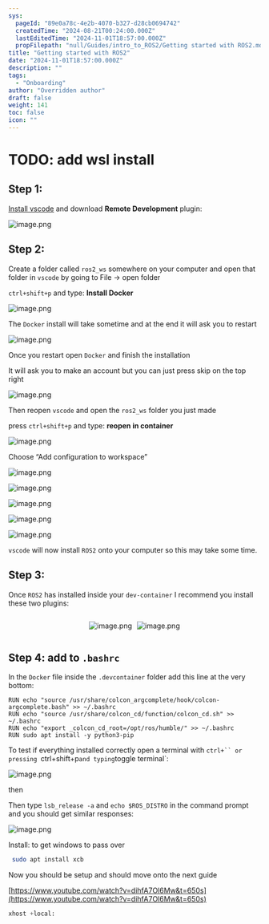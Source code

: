 ```yaml
---
sys:
  pageId: "89e0a78c-4e2b-4070-b327-d28cb0694742"
  createdTime: "2024-08-21T00:24:00.000Z"
  lastEditedTime: "2024-11-01T18:57:00.000Z"
  propFilepath: "null/Guides/intro_to_ROS2/Getting started with ROS2.md"
title: "Getting started with ROS2"
date: "2024-11-01T18:57:00.000Z"
description: ""
tags:
  - "Onboarding"
author: "Overridden author"
draft: false
weight: 141
toc: false
icon: ""
---
```


# TODO: add wsl install

## Step 1:

[Install vscode](https://code.visualstudio.com/download) and download **Remote Development** plugin:

![image.png](https://prod-files-secure.s3.us-west-2.amazonaws.com/d518164a-d88e-44d1-a4ee-3adb3bd8bce0/efb52993-1881-4a40-b95e-6f020334f022/image.png?X-Amz-Algorithm=AWS4-HMAC-SHA256&X-Amz-Content-Sha256=UNSIGNED-PAYLOAD&X-Amz-Credential=ASIAZI2LB466RMW4POLT%2F20250204%2Fus-west-2%2Fs3%2Faws4_request&X-Amz-Date=20250204T230722Z&X-Amz-Expires=3600&X-Amz-Security-Token=IQoJb3JpZ2luX2VjEB4aCXVzLXdlc3QtMiJHMEUCIQDqON5Q7N8sQb%2BBPGz3GPX0CenPNYY8livWyQK1FyrmJAIgYLA3GSIC0GLGe5HkCAg1cLlurIb8BowjOtwbVoVGJS8q%2FwMINxAAGgw2Mzc0MjMxODM4MDUiDPlQ4Fw4zaybGWc0EircAw37fT4t3Ofouvxj2qTH1cWBUKlvh1vgWlBiuO0GjLAXaPBv%2FC6%2FkRdamCzravxlBoMllUcnnuqkMIzUSWDoFARTegNAJFY3%2B3YYEeGAjftRJR7SdjKrFtDfxUns%2FEMYLFCAdGsuASEdnhog%2Fmwm01OLf9t%2FstWVmbJpmjSaTXV8V7fOXURIszWhO9w97CIVCXuxY9LVo7NLDJCbsljPxZ2mgrtRIlWkBsRvmjslOGUCMjJKW3KqqPUfkeljRt2qlHw965w%2BXJRyG3JNteh7J8Syx4E%2F698O6js0M5%2FHJt7kxRELFow9s59TFiI157MIlAcmlO7Gx14yExvReilXCv5c4O9Al%2FQtArHFGEcICUtfQ3nNaBo5liYuOu3QZvso8Kqxj22VcoQPboLsYaE4Zb%2Bq1U1o1kh4bf8M4oHd%2BviJXUFnLMP6V%2BsXK%2FoOLYsQ1QedU7B3HzHejWmZjl4MLwYzORMK2DXpsu2H0bN7rRS79V%2Bq4ZXRd6eE3thIMol4cHret3QaeLh%2BVJKG%2FF9lwGVi8s0n%2BM2c6KnPefMH2BGfxT0MfnL8kR82kaFgce6k%2F04kVHbQTLeG%2BvjaVYc2HYWzyIJIavCTUgPmev6tCACJDpZIOKBFzb922fewMPqVir0GOqUB2rc3oKYTnOa1aUD7OqdU9mNWHIVQY5xrGrbLbihipX94nWRzABYVJhdvaJqIk%2Fl1vJZLrjb21YHSdJQzEna3IHPH7GLf7UYLr2MThQISyAA3PLbwDoYeidwMh7Ps1MhOELAzCtP7Au782Z9j92NA2D%2B0Y0JA2lXq6dAItlGslITTTHVXJwiOZB2teoeD97qkvdg%2BwcbQVrpSa6lyrkrlfcwzlhzE&X-Amz-Signature=f8c8f2a634869864288ded0400861c33c41429daa43622f5f85ff902f210dfe1&X-Amz-SignedHeaders=host&x-id=GetObject)

## Step 2:

Create a folder called `ros2_ws` somewhere on your computer and open that folder in `vscode` by going to File → open folder 

`ctrl+shift+p` and type: **Install Docker**

![image.png](https://prod-files-secure.s3.us-west-2.amazonaws.com/d518164a-d88e-44d1-a4ee-3adb3bd8bce0/2269dc0e-1cd5-47ff-bceb-c04ad9b2eab0/image.png?X-Amz-Algorithm=AWS4-HMAC-SHA256&X-Amz-Content-Sha256=UNSIGNED-PAYLOAD&X-Amz-Credential=ASIAZI2LB466RMW4POLT%2F20250204%2Fus-west-2%2Fs3%2Faws4_request&X-Amz-Date=20250204T230722Z&X-Amz-Expires=3600&X-Amz-Security-Token=IQoJb3JpZ2luX2VjEB4aCXVzLXdlc3QtMiJHMEUCIQDqON5Q7N8sQb%2BBPGz3GPX0CenPNYY8livWyQK1FyrmJAIgYLA3GSIC0GLGe5HkCAg1cLlurIb8BowjOtwbVoVGJS8q%2FwMINxAAGgw2Mzc0MjMxODM4MDUiDPlQ4Fw4zaybGWc0EircAw37fT4t3Ofouvxj2qTH1cWBUKlvh1vgWlBiuO0GjLAXaPBv%2FC6%2FkRdamCzravxlBoMllUcnnuqkMIzUSWDoFARTegNAJFY3%2B3YYEeGAjftRJR7SdjKrFtDfxUns%2FEMYLFCAdGsuASEdnhog%2Fmwm01OLf9t%2FstWVmbJpmjSaTXV8V7fOXURIszWhO9w97CIVCXuxY9LVo7NLDJCbsljPxZ2mgrtRIlWkBsRvmjslOGUCMjJKW3KqqPUfkeljRt2qlHw965w%2BXJRyG3JNteh7J8Syx4E%2F698O6js0M5%2FHJt7kxRELFow9s59TFiI157MIlAcmlO7Gx14yExvReilXCv5c4O9Al%2FQtArHFGEcICUtfQ3nNaBo5liYuOu3QZvso8Kqxj22VcoQPboLsYaE4Zb%2Bq1U1o1kh4bf8M4oHd%2BviJXUFnLMP6V%2BsXK%2FoOLYsQ1QedU7B3HzHejWmZjl4MLwYzORMK2DXpsu2H0bN7rRS79V%2Bq4ZXRd6eE3thIMol4cHret3QaeLh%2BVJKG%2FF9lwGVi8s0n%2BM2c6KnPefMH2BGfxT0MfnL8kR82kaFgce6k%2F04kVHbQTLeG%2BvjaVYc2HYWzyIJIavCTUgPmev6tCACJDpZIOKBFzb922fewMPqVir0GOqUB2rc3oKYTnOa1aUD7OqdU9mNWHIVQY5xrGrbLbihipX94nWRzABYVJhdvaJqIk%2Fl1vJZLrjb21YHSdJQzEna3IHPH7GLf7UYLr2MThQISyAA3PLbwDoYeidwMh7Ps1MhOELAzCtP7Au782Z9j92NA2D%2B0Y0JA2lXq6dAItlGslITTTHVXJwiOZB2teoeD97qkvdg%2BwcbQVrpSa6lyrkrlfcwzlhzE&X-Amz-Signature=edea7a7c4f29398fe687520d60c5e7f3c93333163bf37f71599ae213464832b3&X-Amz-SignedHeaders=host&x-id=GetObject)

The `Docker` install will take sometime and at the end it will ask you to restart

![image.png](https://prod-files-secure.s3.us-west-2.amazonaws.com/d518164a-d88e-44d1-a4ee-3adb3bd8bce0/ed233f78-be33-4b1f-b89c-9c346c0e961e/image.png?X-Amz-Algorithm=AWS4-HMAC-SHA256&X-Amz-Content-Sha256=UNSIGNED-PAYLOAD&X-Amz-Credential=ASIAZI2LB466RMW4POLT%2F20250204%2Fus-west-2%2Fs3%2Faws4_request&X-Amz-Date=20250204T230722Z&X-Amz-Expires=3600&X-Amz-Security-Token=IQoJb3JpZ2luX2VjEB4aCXVzLXdlc3QtMiJHMEUCIQDqON5Q7N8sQb%2BBPGz3GPX0CenPNYY8livWyQK1FyrmJAIgYLA3GSIC0GLGe5HkCAg1cLlurIb8BowjOtwbVoVGJS8q%2FwMINxAAGgw2Mzc0MjMxODM4MDUiDPlQ4Fw4zaybGWc0EircAw37fT4t3Ofouvxj2qTH1cWBUKlvh1vgWlBiuO0GjLAXaPBv%2FC6%2FkRdamCzravxlBoMllUcnnuqkMIzUSWDoFARTegNAJFY3%2B3YYEeGAjftRJR7SdjKrFtDfxUns%2FEMYLFCAdGsuASEdnhog%2Fmwm01OLf9t%2FstWVmbJpmjSaTXV8V7fOXURIszWhO9w97CIVCXuxY9LVo7NLDJCbsljPxZ2mgrtRIlWkBsRvmjslOGUCMjJKW3KqqPUfkeljRt2qlHw965w%2BXJRyG3JNteh7J8Syx4E%2F698O6js0M5%2FHJt7kxRELFow9s59TFiI157MIlAcmlO7Gx14yExvReilXCv5c4O9Al%2FQtArHFGEcICUtfQ3nNaBo5liYuOu3QZvso8Kqxj22VcoQPboLsYaE4Zb%2Bq1U1o1kh4bf8M4oHd%2BviJXUFnLMP6V%2BsXK%2FoOLYsQ1QedU7B3HzHejWmZjl4MLwYzORMK2DXpsu2H0bN7rRS79V%2Bq4ZXRd6eE3thIMol4cHret3QaeLh%2BVJKG%2FF9lwGVi8s0n%2BM2c6KnPefMH2BGfxT0MfnL8kR82kaFgce6k%2F04kVHbQTLeG%2BvjaVYc2HYWzyIJIavCTUgPmev6tCACJDpZIOKBFzb922fewMPqVir0GOqUB2rc3oKYTnOa1aUD7OqdU9mNWHIVQY5xrGrbLbihipX94nWRzABYVJhdvaJqIk%2Fl1vJZLrjb21YHSdJQzEna3IHPH7GLf7UYLr2MThQISyAA3PLbwDoYeidwMh7Ps1MhOELAzCtP7Au782Z9j92NA2D%2B0Y0JA2lXq6dAItlGslITTTHVXJwiOZB2teoeD97qkvdg%2BwcbQVrpSa6lyrkrlfcwzlhzE&X-Amz-Signature=f12a47a3dc961e93ee8d70c3f3c76bda7f3777d5c6b17af49a427e759d34d4d6&X-Amz-SignedHeaders=host&x-id=GetObject)

Once you restart open `Docker` and finish the installation

It will ask you to make an account but you can just press skip on the top right

![image.png](https://prod-files-secure.s3.us-west-2.amazonaws.com/d518164a-d88e-44d1-a4ee-3adb3bd8bce0/21010ad9-1659-4fd9-9f59-9932a09b2a3d/image.png?X-Amz-Algorithm=AWS4-HMAC-SHA256&X-Amz-Content-Sha256=UNSIGNED-PAYLOAD&X-Amz-Credential=ASIAZI2LB466RMW4POLT%2F20250204%2Fus-west-2%2Fs3%2Faws4_request&X-Amz-Date=20250204T230722Z&X-Amz-Expires=3600&X-Amz-Security-Token=IQoJb3JpZ2luX2VjEB4aCXVzLXdlc3QtMiJHMEUCIQDqON5Q7N8sQb%2BBPGz3GPX0CenPNYY8livWyQK1FyrmJAIgYLA3GSIC0GLGe5HkCAg1cLlurIb8BowjOtwbVoVGJS8q%2FwMINxAAGgw2Mzc0MjMxODM4MDUiDPlQ4Fw4zaybGWc0EircAw37fT4t3Ofouvxj2qTH1cWBUKlvh1vgWlBiuO0GjLAXaPBv%2FC6%2FkRdamCzravxlBoMllUcnnuqkMIzUSWDoFARTegNAJFY3%2B3YYEeGAjftRJR7SdjKrFtDfxUns%2FEMYLFCAdGsuASEdnhog%2Fmwm01OLf9t%2FstWVmbJpmjSaTXV8V7fOXURIszWhO9w97CIVCXuxY9LVo7NLDJCbsljPxZ2mgrtRIlWkBsRvmjslOGUCMjJKW3KqqPUfkeljRt2qlHw965w%2BXJRyG3JNteh7J8Syx4E%2F698O6js0M5%2FHJt7kxRELFow9s59TFiI157MIlAcmlO7Gx14yExvReilXCv5c4O9Al%2FQtArHFGEcICUtfQ3nNaBo5liYuOu3QZvso8Kqxj22VcoQPboLsYaE4Zb%2Bq1U1o1kh4bf8M4oHd%2BviJXUFnLMP6V%2BsXK%2FoOLYsQ1QedU7B3HzHejWmZjl4MLwYzORMK2DXpsu2H0bN7rRS79V%2Bq4ZXRd6eE3thIMol4cHret3QaeLh%2BVJKG%2FF9lwGVi8s0n%2BM2c6KnPefMH2BGfxT0MfnL8kR82kaFgce6k%2F04kVHbQTLeG%2BvjaVYc2HYWzyIJIavCTUgPmev6tCACJDpZIOKBFzb922fewMPqVir0GOqUB2rc3oKYTnOa1aUD7OqdU9mNWHIVQY5xrGrbLbihipX94nWRzABYVJhdvaJqIk%2Fl1vJZLrjb21YHSdJQzEna3IHPH7GLf7UYLr2MThQISyAA3PLbwDoYeidwMh7Ps1MhOELAzCtP7Au782Z9j92NA2D%2B0Y0JA2lXq6dAItlGslITTTHVXJwiOZB2teoeD97qkvdg%2BwcbQVrpSa6lyrkrlfcwzlhzE&X-Amz-Signature=fa976ed765c59c3b67f6085580dfe234533c6cb5f262ab983fcc7def503db042&X-Amz-SignedHeaders=host&x-id=GetObject)

Then reopen `vscode` and open the `ros2_ws` folder you just made

press `ctrl+shift+p` and type: **reopen in container**

![image.png](https://prod-files-secure.s3.us-west-2.amazonaws.com/d518164a-d88e-44d1-a4ee-3adb3bd8bce0/4e93b8c2-41ad-488c-8095-c74205196118/image.png?X-Amz-Algorithm=AWS4-HMAC-SHA256&X-Amz-Content-Sha256=UNSIGNED-PAYLOAD&X-Amz-Credential=ASIAZI2LB466RMW4POLT%2F20250204%2Fus-west-2%2Fs3%2Faws4_request&X-Amz-Date=20250204T230722Z&X-Amz-Expires=3600&X-Amz-Security-Token=IQoJb3JpZ2luX2VjEB4aCXVzLXdlc3QtMiJHMEUCIQDqON5Q7N8sQb%2BBPGz3GPX0CenPNYY8livWyQK1FyrmJAIgYLA3GSIC0GLGe5HkCAg1cLlurIb8BowjOtwbVoVGJS8q%2FwMINxAAGgw2Mzc0MjMxODM4MDUiDPlQ4Fw4zaybGWc0EircAw37fT4t3Ofouvxj2qTH1cWBUKlvh1vgWlBiuO0GjLAXaPBv%2FC6%2FkRdamCzravxlBoMllUcnnuqkMIzUSWDoFARTegNAJFY3%2B3YYEeGAjftRJR7SdjKrFtDfxUns%2FEMYLFCAdGsuASEdnhog%2Fmwm01OLf9t%2FstWVmbJpmjSaTXV8V7fOXURIszWhO9w97CIVCXuxY9LVo7NLDJCbsljPxZ2mgrtRIlWkBsRvmjslOGUCMjJKW3KqqPUfkeljRt2qlHw965w%2BXJRyG3JNteh7J8Syx4E%2F698O6js0M5%2FHJt7kxRELFow9s59TFiI157MIlAcmlO7Gx14yExvReilXCv5c4O9Al%2FQtArHFGEcICUtfQ3nNaBo5liYuOu3QZvso8Kqxj22VcoQPboLsYaE4Zb%2Bq1U1o1kh4bf8M4oHd%2BviJXUFnLMP6V%2BsXK%2FoOLYsQ1QedU7B3HzHejWmZjl4MLwYzORMK2DXpsu2H0bN7rRS79V%2Bq4ZXRd6eE3thIMol4cHret3QaeLh%2BVJKG%2FF9lwGVi8s0n%2BM2c6KnPefMH2BGfxT0MfnL8kR82kaFgce6k%2F04kVHbQTLeG%2BvjaVYc2HYWzyIJIavCTUgPmev6tCACJDpZIOKBFzb922fewMPqVir0GOqUB2rc3oKYTnOa1aUD7OqdU9mNWHIVQY5xrGrbLbihipX94nWRzABYVJhdvaJqIk%2Fl1vJZLrjb21YHSdJQzEna3IHPH7GLf7UYLr2MThQISyAA3PLbwDoYeidwMh7Ps1MhOELAzCtP7Au782Z9j92NA2D%2B0Y0JA2lXq6dAItlGslITTTHVXJwiOZB2teoeD97qkvdg%2BwcbQVrpSa6lyrkrlfcwzlhzE&X-Amz-Signature=d61f552b3024d7135786da3f23c90607debf4366c3d9f6f00b204d7b18d46fba&X-Amz-SignedHeaders=host&x-id=GetObject)

Choose “Add configuration to workspace”

![image.png](https://prod-files-secure.s3.us-west-2.amazonaws.com/d518164a-d88e-44d1-a4ee-3adb3bd8bce0/9560b282-5060-4989-ba37-97e7b2c22476/image.png?X-Amz-Algorithm=AWS4-HMAC-SHA256&X-Amz-Content-Sha256=UNSIGNED-PAYLOAD&X-Amz-Credential=ASIAZI2LB466RMW4POLT%2F20250204%2Fus-west-2%2Fs3%2Faws4_request&X-Amz-Date=20250204T230722Z&X-Amz-Expires=3600&X-Amz-Security-Token=IQoJb3JpZ2luX2VjEB4aCXVzLXdlc3QtMiJHMEUCIQDqON5Q7N8sQb%2BBPGz3GPX0CenPNYY8livWyQK1FyrmJAIgYLA3GSIC0GLGe5HkCAg1cLlurIb8BowjOtwbVoVGJS8q%2FwMINxAAGgw2Mzc0MjMxODM4MDUiDPlQ4Fw4zaybGWc0EircAw37fT4t3Ofouvxj2qTH1cWBUKlvh1vgWlBiuO0GjLAXaPBv%2FC6%2FkRdamCzravxlBoMllUcnnuqkMIzUSWDoFARTegNAJFY3%2B3YYEeGAjftRJR7SdjKrFtDfxUns%2FEMYLFCAdGsuASEdnhog%2Fmwm01OLf9t%2FstWVmbJpmjSaTXV8V7fOXURIszWhO9w97CIVCXuxY9LVo7NLDJCbsljPxZ2mgrtRIlWkBsRvmjslOGUCMjJKW3KqqPUfkeljRt2qlHw965w%2BXJRyG3JNteh7J8Syx4E%2F698O6js0M5%2FHJt7kxRELFow9s59TFiI157MIlAcmlO7Gx14yExvReilXCv5c4O9Al%2FQtArHFGEcICUtfQ3nNaBo5liYuOu3QZvso8Kqxj22VcoQPboLsYaE4Zb%2Bq1U1o1kh4bf8M4oHd%2BviJXUFnLMP6V%2BsXK%2FoOLYsQ1QedU7B3HzHejWmZjl4MLwYzORMK2DXpsu2H0bN7rRS79V%2Bq4ZXRd6eE3thIMol4cHret3QaeLh%2BVJKG%2FF9lwGVi8s0n%2BM2c6KnPefMH2BGfxT0MfnL8kR82kaFgce6k%2F04kVHbQTLeG%2BvjaVYc2HYWzyIJIavCTUgPmev6tCACJDpZIOKBFzb922fewMPqVir0GOqUB2rc3oKYTnOa1aUD7OqdU9mNWHIVQY5xrGrbLbihipX94nWRzABYVJhdvaJqIk%2Fl1vJZLrjb21YHSdJQzEna3IHPH7GLf7UYLr2MThQISyAA3PLbwDoYeidwMh7Ps1MhOELAzCtP7Au782Z9j92NA2D%2B0Y0JA2lXq6dAItlGslITTTHVXJwiOZB2teoeD97qkvdg%2BwcbQVrpSa6lyrkrlfcwzlhzE&X-Amz-Signature=3dd236a2b7da83a3301b9839ef877c6e3f6653291255b3a743141ed08a0e4e45&X-Amz-SignedHeaders=host&x-id=GetObject)

![image.png](https://prod-files-secure.s3.us-west-2.amazonaws.com/d518164a-d88e-44d1-a4ee-3adb3bd8bce0/2ee63f81-886b-48e8-a553-dc6e5eac99e4/image.png?X-Amz-Algorithm=AWS4-HMAC-SHA256&X-Amz-Content-Sha256=UNSIGNED-PAYLOAD&X-Amz-Credential=ASIAZI2LB466RMW4POLT%2F20250204%2Fus-west-2%2Fs3%2Faws4_request&X-Amz-Date=20250204T230722Z&X-Amz-Expires=3600&X-Amz-Security-Token=IQoJb3JpZ2luX2VjEB4aCXVzLXdlc3QtMiJHMEUCIQDqON5Q7N8sQb%2BBPGz3GPX0CenPNYY8livWyQK1FyrmJAIgYLA3GSIC0GLGe5HkCAg1cLlurIb8BowjOtwbVoVGJS8q%2FwMINxAAGgw2Mzc0MjMxODM4MDUiDPlQ4Fw4zaybGWc0EircAw37fT4t3Ofouvxj2qTH1cWBUKlvh1vgWlBiuO0GjLAXaPBv%2FC6%2FkRdamCzravxlBoMllUcnnuqkMIzUSWDoFARTegNAJFY3%2B3YYEeGAjftRJR7SdjKrFtDfxUns%2FEMYLFCAdGsuASEdnhog%2Fmwm01OLf9t%2FstWVmbJpmjSaTXV8V7fOXURIszWhO9w97CIVCXuxY9LVo7NLDJCbsljPxZ2mgrtRIlWkBsRvmjslOGUCMjJKW3KqqPUfkeljRt2qlHw965w%2BXJRyG3JNteh7J8Syx4E%2F698O6js0M5%2FHJt7kxRELFow9s59TFiI157MIlAcmlO7Gx14yExvReilXCv5c4O9Al%2FQtArHFGEcICUtfQ3nNaBo5liYuOu3QZvso8Kqxj22VcoQPboLsYaE4Zb%2Bq1U1o1kh4bf8M4oHd%2BviJXUFnLMP6V%2BsXK%2FoOLYsQ1QedU7B3HzHejWmZjl4MLwYzORMK2DXpsu2H0bN7rRS79V%2Bq4ZXRd6eE3thIMol4cHret3QaeLh%2BVJKG%2FF9lwGVi8s0n%2BM2c6KnPefMH2BGfxT0MfnL8kR82kaFgce6k%2F04kVHbQTLeG%2BvjaVYc2HYWzyIJIavCTUgPmev6tCACJDpZIOKBFzb922fewMPqVir0GOqUB2rc3oKYTnOa1aUD7OqdU9mNWHIVQY5xrGrbLbihipX94nWRzABYVJhdvaJqIk%2Fl1vJZLrjb21YHSdJQzEna3IHPH7GLf7UYLr2MThQISyAA3PLbwDoYeidwMh7Ps1MhOELAzCtP7Au782Z9j92NA2D%2B0Y0JA2lXq6dAItlGslITTTHVXJwiOZB2teoeD97qkvdg%2BwcbQVrpSa6lyrkrlfcwzlhzE&X-Amz-Signature=a01e1df2b6553046e2619dcb5aa7a345471d0bdf48a0aaca6259f5e84663abaf&X-Amz-SignedHeaders=host&x-id=GetObject)

![image.png](https://prod-files-secure.s3.us-west-2.amazonaws.com/d518164a-d88e-44d1-a4ee-3adb3bd8bce0/ae1580b2-b048-407e-aed9-b584224a7a04/image.png?X-Amz-Algorithm=AWS4-HMAC-SHA256&X-Amz-Content-Sha256=UNSIGNED-PAYLOAD&X-Amz-Credential=ASIAZI2LB466RMW4POLT%2F20250204%2Fus-west-2%2Fs3%2Faws4_request&X-Amz-Date=20250204T230722Z&X-Amz-Expires=3600&X-Amz-Security-Token=IQoJb3JpZ2luX2VjEB4aCXVzLXdlc3QtMiJHMEUCIQDqON5Q7N8sQb%2BBPGz3GPX0CenPNYY8livWyQK1FyrmJAIgYLA3GSIC0GLGe5HkCAg1cLlurIb8BowjOtwbVoVGJS8q%2FwMINxAAGgw2Mzc0MjMxODM4MDUiDPlQ4Fw4zaybGWc0EircAw37fT4t3Ofouvxj2qTH1cWBUKlvh1vgWlBiuO0GjLAXaPBv%2FC6%2FkRdamCzravxlBoMllUcnnuqkMIzUSWDoFARTegNAJFY3%2B3YYEeGAjftRJR7SdjKrFtDfxUns%2FEMYLFCAdGsuASEdnhog%2Fmwm01OLf9t%2FstWVmbJpmjSaTXV8V7fOXURIszWhO9w97CIVCXuxY9LVo7NLDJCbsljPxZ2mgrtRIlWkBsRvmjslOGUCMjJKW3KqqPUfkeljRt2qlHw965w%2BXJRyG3JNteh7J8Syx4E%2F698O6js0M5%2FHJt7kxRELFow9s59TFiI157MIlAcmlO7Gx14yExvReilXCv5c4O9Al%2FQtArHFGEcICUtfQ3nNaBo5liYuOu3QZvso8Kqxj22VcoQPboLsYaE4Zb%2Bq1U1o1kh4bf8M4oHd%2BviJXUFnLMP6V%2BsXK%2FoOLYsQ1QedU7B3HzHejWmZjl4MLwYzORMK2DXpsu2H0bN7rRS79V%2Bq4ZXRd6eE3thIMol4cHret3QaeLh%2BVJKG%2FF9lwGVi8s0n%2BM2c6KnPefMH2BGfxT0MfnL8kR82kaFgce6k%2F04kVHbQTLeG%2BvjaVYc2HYWzyIJIavCTUgPmev6tCACJDpZIOKBFzb922fewMPqVir0GOqUB2rc3oKYTnOa1aUD7OqdU9mNWHIVQY5xrGrbLbihipX94nWRzABYVJhdvaJqIk%2Fl1vJZLrjb21YHSdJQzEna3IHPH7GLf7UYLr2MThQISyAA3PLbwDoYeidwMh7Ps1MhOELAzCtP7Au782Z9j92NA2D%2B0Y0JA2lXq6dAItlGslITTTHVXJwiOZB2teoeD97qkvdg%2BwcbQVrpSa6lyrkrlfcwzlhzE&X-Amz-Signature=e5ca35045f8a45ad4923700ec593539255ce544769becbf68b11e7ec9c989531&X-Amz-SignedHeaders=host&x-id=GetObject)

![image.png](https://prod-files-secure.s3.us-west-2.amazonaws.com/d518164a-d88e-44d1-a4ee-3adb3bd8bce0/53255b28-f75e-430f-b9e3-c0ac8577e42b/image.png?X-Amz-Algorithm=AWS4-HMAC-SHA256&X-Amz-Content-Sha256=UNSIGNED-PAYLOAD&X-Amz-Credential=ASIAZI2LB466RMW4POLT%2F20250204%2Fus-west-2%2Fs3%2Faws4_request&X-Amz-Date=20250204T230722Z&X-Amz-Expires=3600&X-Amz-Security-Token=IQoJb3JpZ2luX2VjEB4aCXVzLXdlc3QtMiJHMEUCIQDqON5Q7N8sQb%2BBPGz3GPX0CenPNYY8livWyQK1FyrmJAIgYLA3GSIC0GLGe5HkCAg1cLlurIb8BowjOtwbVoVGJS8q%2FwMINxAAGgw2Mzc0MjMxODM4MDUiDPlQ4Fw4zaybGWc0EircAw37fT4t3Ofouvxj2qTH1cWBUKlvh1vgWlBiuO0GjLAXaPBv%2FC6%2FkRdamCzravxlBoMllUcnnuqkMIzUSWDoFARTegNAJFY3%2B3YYEeGAjftRJR7SdjKrFtDfxUns%2FEMYLFCAdGsuASEdnhog%2Fmwm01OLf9t%2FstWVmbJpmjSaTXV8V7fOXURIszWhO9w97CIVCXuxY9LVo7NLDJCbsljPxZ2mgrtRIlWkBsRvmjslOGUCMjJKW3KqqPUfkeljRt2qlHw965w%2BXJRyG3JNteh7J8Syx4E%2F698O6js0M5%2FHJt7kxRELFow9s59TFiI157MIlAcmlO7Gx14yExvReilXCv5c4O9Al%2FQtArHFGEcICUtfQ3nNaBo5liYuOu3QZvso8Kqxj22VcoQPboLsYaE4Zb%2Bq1U1o1kh4bf8M4oHd%2BviJXUFnLMP6V%2BsXK%2FoOLYsQ1QedU7B3HzHejWmZjl4MLwYzORMK2DXpsu2H0bN7rRS79V%2Bq4ZXRd6eE3thIMol4cHret3QaeLh%2BVJKG%2FF9lwGVi8s0n%2BM2c6KnPefMH2BGfxT0MfnL8kR82kaFgce6k%2F04kVHbQTLeG%2BvjaVYc2HYWzyIJIavCTUgPmev6tCACJDpZIOKBFzb922fewMPqVir0GOqUB2rc3oKYTnOa1aUD7OqdU9mNWHIVQY5xrGrbLbihipX94nWRzABYVJhdvaJqIk%2Fl1vJZLrjb21YHSdJQzEna3IHPH7GLf7UYLr2MThQISyAA3PLbwDoYeidwMh7Ps1MhOELAzCtP7Au782Z9j92NA2D%2B0Y0JA2lXq6dAItlGslITTTHVXJwiOZB2teoeD97qkvdg%2BwcbQVrpSa6lyrkrlfcwzlhzE&X-Amz-Signature=373e3eda9628c4ef36afe71dd41d1a6209fd93dbb99ccfb7a092e331876aef47&X-Amz-SignedHeaders=host&x-id=GetObject)

![image.png](https://prod-files-secure.s3.us-west-2.amazonaws.com/d518164a-d88e-44d1-a4ee-3adb3bd8bce0/7c562767-5af9-4ffb-97d1-327bcdf4ee00/image.png?X-Amz-Algorithm=AWS4-HMAC-SHA256&X-Amz-Content-Sha256=UNSIGNED-PAYLOAD&X-Amz-Credential=ASIAZI2LB466RMW4POLT%2F20250204%2Fus-west-2%2Fs3%2Faws4_request&X-Amz-Date=20250204T230722Z&X-Amz-Expires=3600&X-Amz-Security-Token=IQoJb3JpZ2luX2VjEB4aCXVzLXdlc3QtMiJHMEUCIQDqON5Q7N8sQb%2BBPGz3GPX0CenPNYY8livWyQK1FyrmJAIgYLA3GSIC0GLGe5HkCAg1cLlurIb8BowjOtwbVoVGJS8q%2FwMINxAAGgw2Mzc0MjMxODM4MDUiDPlQ4Fw4zaybGWc0EircAw37fT4t3Ofouvxj2qTH1cWBUKlvh1vgWlBiuO0GjLAXaPBv%2FC6%2FkRdamCzravxlBoMllUcnnuqkMIzUSWDoFARTegNAJFY3%2B3YYEeGAjftRJR7SdjKrFtDfxUns%2FEMYLFCAdGsuASEdnhog%2Fmwm01OLf9t%2FstWVmbJpmjSaTXV8V7fOXURIszWhO9w97CIVCXuxY9LVo7NLDJCbsljPxZ2mgrtRIlWkBsRvmjslOGUCMjJKW3KqqPUfkeljRt2qlHw965w%2BXJRyG3JNteh7J8Syx4E%2F698O6js0M5%2FHJt7kxRELFow9s59TFiI157MIlAcmlO7Gx14yExvReilXCv5c4O9Al%2FQtArHFGEcICUtfQ3nNaBo5liYuOu3QZvso8Kqxj22VcoQPboLsYaE4Zb%2Bq1U1o1kh4bf8M4oHd%2BviJXUFnLMP6V%2BsXK%2FoOLYsQ1QedU7B3HzHejWmZjl4MLwYzORMK2DXpsu2H0bN7rRS79V%2Bq4ZXRd6eE3thIMol4cHret3QaeLh%2BVJKG%2FF9lwGVi8s0n%2BM2c6KnPefMH2BGfxT0MfnL8kR82kaFgce6k%2F04kVHbQTLeG%2BvjaVYc2HYWzyIJIavCTUgPmev6tCACJDpZIOKBFzb922fewMPqVir0GOqUB2rc3oKYTnOa1aUD7OqdU9mNWHIVQY5xrGrbLbihipX94nWRzABYVJhdvaJqIk%2Fl1vJZLrjb21YHSdJQzEna3IHPH7GLf7UYLr2MThQISyAA3PLbwDoYeidwMh7Ps1MhOELAzCtP7Au782Z9j92NA2D%2B0Y0JA2lXq6dAItlGslITTTHVXJwiOZB2teoeD97qkvdg%2BwcbQVrpSa6lyrkrlfcwzlhzE&X-Amz-Signature=a5dad629516b0192455065bfa0dae7b932f8056e681680d79705091f7e665c7e&X-Amz-SignedHeaders=host&x-id=GetObject)

`vscode` will now install `ROS2` onto your computer so this may take some time.

## Step 3:

Once `ROS2` has installed inside your `dev-container` I recommend you install these two plugins:

<div style="display: flex;flex-direction: row; column-gap:10px; max-width: 630px;justify-content: center;">
<div>

![image.png](https://prod-files-secure.s3.us-west-2.amazonaws.com/d518164a-d88e-44d1-a4ee-3adb3bd8bce0/3fc3d550-5a54-4ba1-ba6b-faa01cdb7369/image.png?X-Amz-Algorithm=AWS4-HMAC-SHA256&X-Amz-Content-Sha256=UNSIGNED-PAYLOAD&X-Amz-Credential=ASIAZI2LB466SOZYK63P%2F20250204%2Fus-west-2%2Fs3%2Faws4_request&X-Amz-Date=20250204T230724Z&X-Amz-Expires=3600&X-Amz-Security-Token=IQoJb3JpZ2luX2VjEB4aCXVzLXdlc3QtMiJHMEUCIHSG88dUfSv7UN5rWSnL0bb5YytRPPfbc6OQsCp79YrmAiEA%2BLKgIjtCL7GP97OUmvwfxENl6zusqdep8I59LvQ0z4Uq%2FwMINxAAGgw2Mzc0MjMxODM4MDUiDCLdmY5o5jy7HuTLGSrcA5OrpKHQ%2F%2FVtm%2BCY9SkFJ2%2FRWz1lAef27j%2Bo5DC3w59veujdFDK3Rpfm4AJJqkRuUwCzUnKIYa9DVaxxay34bnQQTBVVMt5k4ddqcesBOHCRw8WNjAXnLSzq0HUdAcP%2F606UnDsbhMiMOnzNhYH5zslwctvwWg5XT8Sz4gAd6RtJCWXbDPP8VDmk8fE71cEqBQBCnORoeEfNpAV8L7aeu%2BeiWWeq%2F3%2FRiskUKa4dcdG501%2FinwTGmq8g2rJKQ4M0MAz0jUdiGT9yFGTuJDXC2qkbWD1ISYDA%2Fm5jRssmDi5m4fxqPHEXyTfP3qO1lgGLYNuperVo%2FAsNaPHP1W%2FpcwIEJeR%2BAAS7t9MJC8PXJ7hwV5pSYw3C%2FE8KHMnJv%2BLTmF5KpwnVJfUJIp1V1on1CNz%2FApruWwfQGCZOcCzUtq6KESX3%2FKhei1CD3yQpCt0n1SE9puF6B%2FSCYvXMUpa5ixR5yDZRoePPoyvKFZdohPSSzsDY%2F0yqmonQKRp2qIoJ8r2mo2nNzEj2H8uHE0AZSryDNy7r3DyiTt4VvRKzGsXQLPDd1m0JXxWMLgI0sxBDadNnGOhKsan7Y6XTviTXlsdBgiIclwMmYFPbmsMPRx%2Bfehch3wCjJmJNKiNgMIGVir0GOqUBB5npud9cCwQ5oa5lEYZ1kmWfVIVUA5tWf6CjJetwARtxC%2Bw0MZDkTF5OTLUCORR7M7KWB%2B5%2BG0tNMiN7GzxZ%2B5FBkn8RbChxyvXR1y2U7B68b5CVjLA4lIyxVLs4oMr0Ai%2Fxm44yJglIkixcD%2BGMLvF9rD3YkHEIHpvfduARGJ4giz8FnFtyxtJtnyddukDnvC3iMHwWBvKeph1L8jTBo8AyMckI&X-Amz-Signature=35173b11678ab41e64fdaaf3b5df48ea53c4c3233204598b37c02ddb70183179&X-Amz-SignedHeaders=host&x-id=GetObject)

</div>
<div>

![image.png](https://prod-files-secure.s3.us-west-2.amazonaws.com/d518164a-d88e-44d1-a4ee-3adb3bd8bce0/d994cc66-13c2-4093-a5a3-f84cf4601a82/image.png?X-Amz-Algorithm=AWS4-HMAC-SHA256&X-Amz-Content-Sha256=UNSIGNED-PAYLOAD&X-Amz-Credential=ASIAZI2LB466VDGMX7UB%2F20250204%2Fus-west-2%2Fs3%2Faws4_request&X-Amz-Date=20250204T230724Z&X-Amz-Expires=3600&X-Amz-Security-Token=IQoJb3JpZ2luX2VjEB4aCXVzLXdlc3QtMiJGMEQCIGmMpxfdxschgU078B7JAvFwB%2FUW6EY9NHHaMojwWoSjAiBqEeQuvOK7u8nkcu3F3KBhZDbvi1wgzFJ081Z%2FMcVikyr%2FAwg3EAAaDDYzNzQyMzE4MzgwNSIMj6ooo%2BlOHzNTPchkKtwD9UG0snOZDTbRTaGB0O%2FyuLrXMSBmr6AY5vYS6lpsodVifV1HNcKGpo%2Bne8KHV7crvthHgi3KHKoAWj4ql2svrssrErAGvlANDB%2FFQa4LuIADj46z6QthFYjJAE1eA3NgUyrfUPXt5h2%2FU4F5MInYM1Y0rsg39YZMDa5svdPA83swJtGVfGm%2BBUtVZO8riwEjlUZK%2FmGFpMmqiRfR3BCBAwAU9hagk9DZB%2F55OchYIluavEm0Hws7xndefOtG3CVOg5Yr804cIvGsg71jWlD1sGGbK4J0A7T4dDNxvFxxVdxcmZkajz%2FoEWpCm4i2zvqE0Z1VTBxaZoitrDOf2F1QdfxOGnK%2F0kLW%2F28xp%2BKsxWprIdMLExfKIdOcSK%2Bncgh6RZyrwmAH9dJyBWMZyijDO2uqpBSbBZk%2B9jUUDHMi3WT1FIxG4GfZFI6KR%2FPR%2Bd5PpP%2FSrEKGAOSgVwUqUByrmfbfKv5Dr4lwqPPP1pWGeDZ%2FfaBTE4AP%2FMDnZBWi6pZ6ZLoSXUyLrwXUoipj5EDhZ9cucGTun7sbkVBLSU%2F0PiGZ9bge%2BbNrJVdjGSRCr%2BB1K%2F9S7CGZUMczTn5Cuy%2BmRwOPqGURIA8KderRGKuLs83Z8lQzUO4RcAXxn8kwipWKvQY6pgHtpIXocWFd8s7lfhVnsOURGhAU72az8XvvRGfjM%2FU2%2FdCk4YCTakLXf%2F36sdvkPSW5iWqtxwy1uM9%2ByM9AaeucvHPaHdEOv89p84I8pg9RsSvNlR%2FDcjo4qQzfGeAL6URxe8cVwC7av2agcCBvf8BDblj2Ad9Qcd%2FqlXrGxKWQ3jsGbM5JD4WNWW2JVR3FU8TxeggPbDeD8c5wLvFuz3t4X5Zh8NDa&X-Amz-Signature=f3a38eb6590f095ebec399bd004bb1b1b70530dd8d701b6d2f6f4771d1310dc2&X-Amz-SignedHeaders=host&x-id=GetObject)

</div>
</div>

## Step 4: add to `.bashrc`

In the `Docker` file inside the `.devcontainer` folder add this line at the very bottom: 

```docker
RUN echo "source /usr/share/colcon_argcomplete/hook/colcon-argcomplete.bash" >> ~/.bashrc
RUN echo "source /usr/share/colcon_cd/function/colcon_cd.sh" >> ~/.bashrc
RUN echo "export _colcon_cd_root=/opt/ros/humble/" >> ~/.bashrc
RUN sudo apt install -y python3-pip 
```

To test if everything installed correctly open a terminal with `ctrl+`` or pressing `ctrl+shift+p` and typing `toggle terminal`:

![image.png](https://prod-files-secure.s3.us-west-2.amazonaws.com/d518164a-d88e-44d1-a4ee-3adb3bd8bce0/6a4943d8-b04e-4c02-9a58-775f3384d1a5/image.png?X-Amz-Algorithm=AWS4-HMAC-SHA256&X-Amz-Content-Sha256=UNSIGNED-PAYLOAD&X-Amz-Credential=ASIAZI2LB466RMW4POLT%2F20250204%2Fus-west-2%2Fs3%2Faws4_request&X-Amz-Date=20250204T230722Z&X-Amz-Expires=3600&X-Amz-Security-Token=IQoJb3JpZ2luX2VjEB4aCXVzLXdlc3QtMiJHMEUCIQDqON5Q7N8sQb%2BBPGz3GPX0CenPNYY8livWyQK1FyrmJAIgYLA3GSIC0GLGe5HkCAg1cLlurIb8BowjOtwbVoVGJS8q%2FwMINxAAGgw2Mzc0MjMxODM4MDUiDPlQ4Fw4zaybGWc0EircAw37fT4t3Ofouvxj2qTH1cWBUKlvh1vgWlBiuO0GjLAXaPBv%2FC6%2FkRdamCzravxlBoMllUcnnuqkMIzUSWDoFARTegNAJFY3%2B3YYEeGAjftRJR7SdjKrFtDfxUns%2FEMYLFCAdGsuASEdnhog%2Fmwm01OLf9t%2FstWVmbJpmjSaTXV8V7fOXURIszWhO9w97CIVCXuxY9LVo7NLDJCbsljPxZ2mgrtRIlWkBsRvmjslOGUCMjJKW3KqqPUfkeljRt2qlHw965w%2BXJRyG3JNteh7J8Syx4E%2F698O6js0M5%2FHJt7kxRELFow9s59TFiI157MIlAcmlO7Gx14yExvReilXCv5c4O9Al%2FQtArHFGEcICUtfQ3nNaBo5liYuOu3QZvso8Kqxj22VcoQPboLsYaE4Zb%2Bq1U1o1kh4bf8M4oHd%2BviJXUFnLMP6V%2BsXK%2FoOLYsQ1QedU7B3HzHejWmZjl4MLwYzORMK2DXpsu2H0bN7rRS79V%2Bq4ZXRd6eE3thIMol4cHret3QaeLh%2BVJKG%2FF9lwGVi8s0n%2BM2c6KnPefMH2BGfxT0MfnL8kR82kaFgce6k%2F04kVHbQTLeG%2BvjaVYc2HYWzyIJIavCTUgPmev6tCACJDpZIOKBFzb922fewMPqVir0GOqUB2rc3oKYTnOa1aUD7OqdU9mNWHIVQY5xrGrbLbihipX94nWRzABYVJhdvaJqIk%2Fl1vJZLrjb21YHSdJQzEna3IHPH7GLf7UYLr2MThQISyAA3PLbwDoYeidwMh7Ps1MhOELAzCtP7Au782Z9j92NA2D%2B0Y0JA2lXq6dAItlGslITTTHVXJwiOZB2teoeD97qkvdg%2BwcbQVrpSa6lyrkrlfcwzlhzE&X-Amz-Signature=94d7ab3c9fbcc1df7461d8d6dbbac93de1846a5a5b7d11d60882fe488d84e4d1&X-Amz-SignedHeaders=host&x-id=GetObject)

then 

Then type `lsb_release -a` and `echo $ROS_DISTRO` in the command prompt and you should get similar responses:

![image.png](https://prod-files-secure.s3.us-west-2.amazonaws.com/d518164a-d88e-44d1-a4ee-3adb3bd8bce0/3e635dec-a805-4e85-8b9e-d000e5b71a4e/image.png?X-Amz-Algorithm=AWS4-HMAC-SHA256&X-Amz-Content-Sha256=UNSIGNED-PAYLOAD&X-Amz-Credential=ASIAZI2LB466RMW4POLT%2F20250204%2Fus-west-2%2Fs3%2Faws4_request&X-Amz-Date=20250204T230722Z&X-Amz-Expires=3600&X-Amz-Security-Token=IQoJb3JpZ2luX2VjEB4aCXVzLXdlc3QtMiJHMEUCIQDqON5Q7N8sQb%2BBPGz3GPX0CenPNYY8livWyQK1FyrmJAIgYLA3GSIC0GLGe5HkCAg1cLlurIb8BowjOtwbVoVGJS8q%2FwMINxAAGgw2Mzc0MjMxODM4MDUiDPlQ4Fw4zaybGWc0EircAw37fT4t3Ofouvxj2qTH1cWBUKlvh1vgWlBiuO0GjLAXaPBv%2FC6%2FkRdamCzravxlBoMllUcnnuqkMIzUSWDoFARTegNAJFY3%2B3YYEeGAjftRJR7SdjKrFtDfxUns%2FEMYLFCAdGsuASEdnhog%2Fmwm01OLf9t%2FstWVmbJpmjSaTXV8V7fOXURIszWhO9w97CIVCXuxY9LVo7NLDJCbsljPxZ2mgrtRIlWkBsRvmjslOGUCMjJKW3KqqPUfkeljRt2qlHw965w%2BXJRyG3JNteh7J8Syx4E%2F698O6js0M5%2FHJt7kxRELFow9s59TFiI157MIlAcmlO7Gx14yExvReilXCv5c4O9Al%2FQtArHFGEcICUtfQ3nNaBo5liYuOu3QZvso8Kqxj22VcoQPboLsYaE4Zb%2Bq1U1o1kh4bf8M4oHd%2BviJXUFnLMP6V%2BsXK%2FoOLYsQ1QedU7B3HzHejWmZjl4MLwYzORMK2DXpsu2H0bN7rRS79V%2Bq4ZXRd6eE3thIMol4cHret3QaeLh%2BVJKG%2FF9lwGVi8s0n%2BM2c6KnPefMH2BGfxT0MfnL8kR82kaFgce6k%2F04kVHbQTLeG%2BvjaVYc2HYWzyIJIavCTUgPmev6tCACJDpZIOKBFzb922fewMPqVir0GOqUB2rc3oKYTnOa1aUD7OqdU9mNWHIVQY5xrGrbLbihipX94nWRzABYVJhdvaJqIk%2Fl1vJZLrjb21YHSdJQzEna3IHPH7GLf7UYLr2MThQISyAA3PLbwDoYeidwMh7Ps1MhOELAzCtP7Au782Z9j92NA2D%2B0Y0JA2lXq6dAItlGslITTTHVXJwiOZB2teoeD97qkvdg%2BwcbQVrpSa6lyrkrlfcwzlhzE&X-Amz-Signature=fafb9de139c3b331c66981365855b78a51db9e488ddf8072e097ea5584722340&X-Amz-SignedHeaders=host&x-id=GetObject)

Install:  to get windows to pass over

```bash
 sudo apt install xcb
```

Now you should be setup and should move onto the next guide 

[https://www.youtube.com/watch?v=dihfA7Ol6Mw&t=650s](https://www.youtube.com/watch?v=dihfA7Ol6Mw&t=650s)

```python
xhost +local:
```
